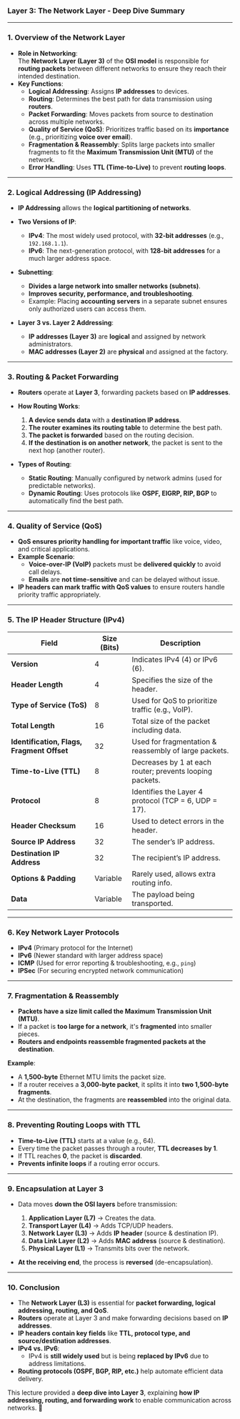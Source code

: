 ### **Layer 3: The Network Layer - Deep Dive Summary**

---

### **1. Overview of the Network Layer**

- **Role in Networking**:  
    The **Network Layer (Layer 3)** of the **OSI model** is responsible for **routing packets** between different networks to ensure they reach their intended destination.
- **Key Functions**:
    - **Logical Addressing**: Assigns **IP addresses** to devices.
    - **Routing**: Determines the best path for data transmission using **routers**.
    - **Packet Forwarding**: Moves packets from source to destination across multiple networks.
    - **Quality of Service (QoS)**: Prioritizes traffic based on its **importance** (e.g., prioritizing **voice over email**).
    - **Fragmentation & Reassembly**: Splits large packets into smaller fragments to fit the **Maximum Transmission Unit (MTU)** of the network.
    - **Error Handling**: Uses **TTL (Time-to-Live)** to prevent **routing loops**.

---

### **2. Logical Addressing (IP Addressing)**

- **IP Addressing** allows the **logical partitioning of networks**.
    
- **Two Versions of IP**:
    
    - **IPv4**: The most widely used protocol, with **32-bit addresses** (e.g., `192.168.1.1`).
    - **IPv6**: The next-generation protocol, with **128-bit addresses** for a much larger address space.
- **Subnetting**:
    
    - **Divides a large network into smaller networks (subnets)**.
    - **Improves security, performance, and troubleshooting**.
    - Example: Placing **accounting servers** in a separate subnet ensures only authorized users can access them.
- **Layer 3 vs. Layer 2 Addressing**:
    
    - **IP addresses (Layer 3)** are **logical** and assigned by network administrators.
    - **MAC addresses (Layer 2)** are **physical** and assigned at the factory.

---

### **3. Routing & Packet Forwarding**

- **Routers** operate at **Layer 3**, forwarding packets based on **IP addresses**.
    
- **How Routing Works**:
    
    1. **A device sends data** with a **destination IP address**.
    2. **The router examines its routing table** to determine the best path.
    3. **The packet is forwarded** based on the routing decision.
    4. **If the destination is on another network**, the packet is sent to the next hop (another router).
- **Types of Routing**:
    
    - **Static Routing**: Manually configured by network admins (used for predictable networks).
    - **Dynamic Routing**: Uses protocols like **OSPF, EIGRP, RIP, BGP** to automatically find the best path.

---

### **4. Quality of Service (QoS)**

- **QoS ensures priority handling for important traffic** like voice, video, and critical applications.
- **Example Scenario**:
    - **Voice-over-IP (VoIP)** packets must be **delivered quickly** to avoid call delays.
    - **Emails** are **not time-sensitive** and can be delayed without issue.
- **IP headers can mark traffic with QoS values** to ensure routers handle priority traffic appropriately.

---

### **5. The IP Header Structure (IPv4)**

|**Field**|**Size (Bits)**|**Description**|
|---|---|---|
|**Version**|4|Indicates IPv4 (4) or IPv6 (6).|
|**Header Length**|4|Specifies the size of the header.|
|**Type of Service (ToS)**|8|Used for QoS to prioritize traffic (e.g., VoIP).|
|**Total Length**|16|Total size of the packet including data.|
|**Identification, Flags, Fragment Offset**|32|Used for fragmentation & reassembly of large packets.|
|**Time-to-Live (TTL)**|8|Decreases by 1 at each router; prevents looping packets.|
|**Protocol**|8|Identifies the Layer 4 protocol (TCP = 6, UDP = 17).|
|**Header Checksum**|16|Used to detect errors in the header.|
|**Source IP Address**|32|The sender’s IP address.|
|**Destination IP Address**|32|The recipient’s IP address.|
|**Options & Padding**|Variable|Rarely used, allows extra routing info.|
|**Data**|Variable|The payload being transported.|

---

### **6. Key Network Layer Protocols**

- **IPv4** (Primary protocol for the Internet)
- **IPv6** (Newer standard with larger address space)
- **ICMP** (Used for error reporting & troubleshooting, e.g., `ping`)
- **IPSec** (For securing encrypted network communication)

---

### **7. Fragmentation & Reassembly**

- **Packets have a size limit called the Maximum Transmission Unit (MTU)**.
- If a packet is **too large for a network**, it's **fragmented** into smaller pieces.
- **Routers and endpoints reassemble fragmented packets at the destination**.

**Example**:

- A **1,500-byte** Ethernet MTU limits the packet size.
- If a router receives a **3,000-byte packet**, it splits it into **two 1,500-byte fragments**.
- At the destination, the fragments are **reassembled** into the original data.

---

### **8. Preventing Routing Loops with TTL**

- **Time-to-Live (TTL)** starts at a value (e.g., 64).
- Every time the packet passes through a router, **TTL decreases by 1**.
- If TTL reaches **0**, the packet is **discarded**.
- **Prevents infinite loops** if a routing error occurs.

---

### **9. Encapsulation at Layer 3**

- Data moves **down the OSI layers** before transmission:
    
    1. **Application Layer (L7)** → Creates the data.
    2. **Transport Layer (L4)** → Adds TCP/UDP headers.
    3. **Network Layer (L3)** → Adds **IP header** (source & destination IP).
    4. **Data Link Layer (L2)** → Adds **MAC address** (source & destination).
    5. **Physical Layer (L1)** → Transmits bits over the network.
- **At the receiving end**, the process is **reversed** (de-encapsulation).
    

---

### **10. Conclusion**

- The **Network Layer (L3)** is essential for **packet forwarding, logical addressing, routing, and QoS**.
- **Routers** operate at Layer 3 and make forwarding decisions based on **IP addresses**.
- **IP headers contain key fields** like **TTL, protocol type, and source/destination addresses**.
- **IPv4 vs. IPv6**:
    - IPv4 is **still widely used** but is being **replaced by IPv6** due to address limitations.
- **Routing protocols (OSPF, BGP, RIP, etc.)** help automate efficient data delivery.

This lecture provided a **deep dive into Layer 3**, explaining **how IP addressing, routing, and forwarding work** to enable communication across networks. 🚀